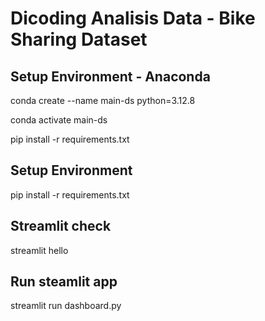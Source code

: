 # Dicoding Analisis Data - Bike Sharing Dataset

## Setup Environment - Anaconda

conda create --name main-ds python=3.12.8

conda activate main-ds

pip install -r requirements.txt 

## Setup Environment

pip install -r requirements.txt

## Streamlit check

streamlit hello

## Run steamlit app

streamlit run dashboard.py

